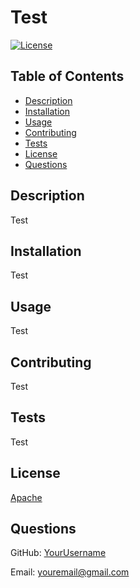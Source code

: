 # Test


[![License](https://img.shields.io/badge/License-Apache-blue.svg)](LICENSE)

  ## Table of Contents
  - [Description](#description)
  - [Installation](#installation)
  - [Usage](#usage)
  - [Contributing](#contributing)
  - [Tests](#tests)
  - [License](#license)
  - [Questions](#questions)
  
  ## Description
  Test
  
  ## Installation
  Test
  
  ## Usage
  Test
  
  ## Contributing
  Test
  
  ## Tests
  Test
  
  ## License
  [Apache](https://www.apache.org/licenses/LICENSE-2.0)
  
  

  ## Questions
  GitHub: [YourUsername](https://github.com/YourUsername)
  
  Email: youremail@gmail.com

